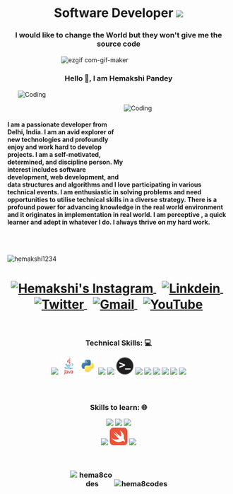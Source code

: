 <!-- Title -->
<h1 align="center">Software Developer 
  <img src="https://raw.githubusercontent.com/iampavangandhi/iampavangandhi/master/gifs/Hi.gif" 
       width="30px">
  </h2></h1>


<!-- Quote -->
<h3 align="center">I would like to change the World but they won't give me the source code</h3>




<!-- Background -->

<!-- I do add this "&nbsp;" because I can't center the GIFT, let me know if you know how do it -->
&nbsp;&nbsp;&nbsp;&nbsp;&nbsp;&nbsp;&nbsp;&nbsp;&nbsp;&nbsp;&nbsp;&nbsp;&nbsp;&nbsp;&nbsp;&nbsp;&nbsp;&nbsp;&nbsp;&nbsp;&nbsp;&nbsp;&nbsp;&nbsp;&nbsp;&nbsp;&nbsp;&nbsp;&nbsp;&nbsp;
  <img align="center" 
       alt="ezgif com-gif-maker" 
       src="https://user-images.githubusercontent.com/55005374/95673501-37764680-0b66-11eb-8ee1-d4f4a2b285d9.gif" />


<h3 align="center">Hello 👋, I am Hemakshi Pandey</h4>

&nbsp;&nbsp;&nbsp;&nbsp;&nbsp;
  <img align="center" 
       alt="Coding" width="900"  height="360" 
       src="https://providers-production.s3.amazonaws.com/articles/images/000/000/044/full/Providers_online_STI_resources.png?1468358229" />
<div>
<img align="right" alt="Coding" width="240"  height="170" src="https://cdn.dribbble.com/users/2646423/screenshots/5507196/computer.gif"> &nbsp;&nbsp;&nbsp;&nbsp;&nbsp;
</div>

<h4 align ="left">
I am a passionate developer from Delhi, India. I am an avid explorer of new technologies and profoundly enjoy and work hard to develop projects. I am a self-motivated, determined, and discipline person. My interest includes software development, web development, and data structures and algorithms and I love participating in various technical events. I am enthusiastic in solving problems and need opportunities to utilise technical skills in a diverse strategy. There is a profound power for advancing knowledge in the real world environment and it originates in implementation in real world. I am perceptive , a quick learner and adept in whatever I do. I always thrive on my hard work.
</h4>
<br>
<br>
<p align="left"> <img src="https://komarev.com/ghpvc/?username=hemakshi1234&label=Profile%20views&color=0e75b6&style=flat" alt="hemakshi1234" /> </p>
  
  <!-- Social Network -->
<h1 align="center">
<a href="https://www.instagram.com/its_hemakshi08/">
  <img align="center" 
       alt="Hemakshi's Instagram" 
       width="35" 
       height="35" 
       src="https://user-images.githubusercontent.com/55005374/103146167-0b04ac00-470b-11eb-84fc-db4b7299e4ef.png" />
  </a>
&nbsp;  
<a href="https://www.linkedin.com/in/hemakshi-pandey-286470167/">
  <img align="center" 
       alt="Linkdein" 
       width="35" 
       height="35" 
       src="https://user-images.githubusercontent.com/55005374/103146171-312a4c00-470b-11eb-8839-992580bb8206.png" />
  </a>
&nbsp;
  <a href="https://twitter.com/Heyma812">
  <img align="center" 
       alt="Twitter" 
       width="35" 
       height="35" 
       src="https://user-images.githubusercontent.com/89300996/137591311-efd1c3fe-3ba0-4081-86f1-311b219964e7.png" />
  </a>
&nbsp;  
<a href="developer8hema@gmail.com">
  <img align="center" 
       alt="Gmail" 
       width="35" 
       height="35" 
       src="https://user-images.githubusercontent.com/55005374/103146250-0d1b3a80-470c-11eb-8ead-a92232d45d6e.png" />
  </a>
 &nbsp; 
<a href="https://www.youtube.com/@AlgoStarkIrona/featured">
  <img align="center" 
       alt="YouTube" 
       width="37" 
       height="37" 
       src="https://www.freeiconspng.com/uploads/hd-youtube-logo-png-transparent-background-20.png" />
  </a>
</h1>




&nbsp;

<!-- Technical Skills -->
<p><H3 align="center"><strong> Technical Skills: 💻 </strong></p>

  <code><img height="40" src="https://user-images.githubusercontent.com/89300996/137589051-0dab06d0-705b-43df-8ba7-970c5405156c.png"></code>
  <code><img height="40" src="https://raw.githubusercontent.com/devicons/devicon/master/icons/java/java-original-wordmark.svg"></code>
  <code><img height="40" src="https://raw.githubusercontent.com/github/explore/80688e429a7d4ef2fca1e82350fe8e3517d3494d/topics/python/python.png"></code>
  <code><img height="40" src="https://user-images.githubusercontent.com/55005374/103146298-d98ce000-470c-11eb-973d-3ff9e1b90561.png"></code>
  <code><img height="40" src="https://user-images.githubusercontent.com/55005374/103146335-3d170d80-470d-11eb-9fce-ff775c77b96b.png"></code>
  <code><img height="40" src="https://raw.githubusercontent.com/github/explore/80688e429a7d4ef2fca1e82350fe8e3517d3494d/topics/terminal/terminal.png"></code>
  <code><img height="40" src="https://user-images.githubusercontent.com/55005374/103146218-b57ccf00-470b-11eb-8fcc-aa46cab9253f.png"></code>
  <code><img height="40" src="https://user-images.githubusercontent.com/55005374/95686705-d9c11900-0bbc-11eb-87f5-a149b86cde5a.png"></code>
  <code><img height="40" src="https://www.freeiconspng.com/uploads/sql-file-icon-0.png"></code>
  <code><img height="40" src="https://user-images.githubusercontent.com/55005374/95687393-a2546b80-0bc0-11eb-8991-c0c72326f29c.png"></code>
  <code><img height="40" src="https://user-images.githubusercontent.com/55005374/95687670-51de0d80-0bc2-11eb-826b-83fb8c5ec221.png"></code>
  <code><img height="40" src="https://user-images.githubusercontent.com/55005374/100187906-b7eecd80-2eae-11eb-8074-b65db8dfaecb.png"></code>


  </p>
  
&nbsp;  

  <!-- Skills to learn -->
<p><H3 align="center"><strong>Skills to learn: 🌐</strong></p>
  
  <code><img height="40" src="https://www.technology4u.in/wp-content/uploads/2021/07/epv55hgtsfi8csprpj9u.jpg"></code>
  <code><img height="40" src="https://miro.medium.com/max/4800/1*KpDOKMFAgDWaGTQHL0r70g.webp"></code>
  <code><img height="40" src="https://cdn.vox-cdn.com/thumbor/v03ux728QHOvKUaDEb5S-RvfjdI=/0x0:1200x630/2000x1333/filters:focal(600x315:601x316)/cdn.vox-cdn.com/uploads/chorus_asset/file/21812330/Unity_1200X630.png"></code>  
  <code><img height="40" src="https://1.bp.blogspot.com/-KulVbdT8hTg/XV-p2sDL5yI/AAAAAAAAANc/5i46uvBPl0EaQe3vGSa7jm1TT6UnvoRTACEwYBhgL/s1600/iOS-app-development-company-USA.jpg"></code> 
  <code><img height="40" src="https://raw.githubusercontent.com/github/explore/80688e429a7d4ef2fca1e82350fe8e3517d3494d/topics/swift/swift.png"></code>
  <code><img height="40" src="http://www.pureecosoft.com/public/img/training/download.webp"></code>
  
  </p>
&nbsp;

<!-- GitHub Stats -->

<p align="center"><img src="https://github-readme-stats.vercel.app/api?username=hema8codes&show_icons=true&locale=en&theme=algolia" alt="hema8codes" style="max-width: 20%;" /><img src="https://github-readme-streak-stats.herokuapp.com/?user=hema8codes&show_icons=true&hide=contribs,prs&cache_seconds=86400&theme=great-gatsby" alt="hema8codes" style="max-width: 20;" /></p>




